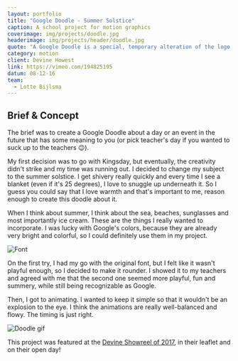```yaml
---
layout: portfolio
title: "Google Doodle - Summer Solstice"
caption: A school project for motion graphics
coverimage: img/projects/doodle.jpg
headerimage: img/projects/header/doodle.jpg
quote: "A Google Doodle is a special, temporary alteration of the logo on Google's homepage that is intended to celebrate holidays, events, achievements and people."
category: motion
client: Devine Howest
link: https://vimeo.com/194825195
datum: 08-12-16
team:
  - Lotte Bijlsma
---
```


## Brief & Concept

The brief was to create a Google Doodle about a day or an event in the future that has some meaning to you (or pick teacher's day if you wanted to suck up to the teachers 😉).

My first decision was to go with Kingsday, but eventually, the creativity didn't strike and my time was running out. I decided to change my subject to the summer solstice. I get shivery really quickly and every time I see a blanket (even if it's 25 degrees), I love to snuggle up underneath it. So I guess you could say that I love warmth and that's important to me, reason enough to create this doodle about it.

When I think about summer, I think about the sea, beaches, sunglasses and most importantly ice cream. These are the things I really wanted to incorporate. I was lucky with Google's colors, because they are already very bright and colorful, so I could definitely use them in my project.

![Font](http://res.cloudinary.com/lottebijlsma/image/upload/v1504606468/Portfolio/Google%20Doodle/Asset_1.svg)


On the first try, I had my go with the original font, but I felt like it wasn't playful enough, so I decided to make it rounder. I showed it to my teachers and agreed with me that the second one seemed more playful, fun and summery, while still being recognizable as Google.


Then, I got to animating. I wanted to keep it simple so that it wouldn't be an explosion to the eye. I think the animations are really well-balanced and flowy. The timing is just right.


![Doodle gif](http://res.cloudinary.com/lottebijlsma/image/upload/c_crop,h_320,w_800/v1481209862/Google-Doodle_wmgs8o.gif)





This project was featured at the [Devine Showreel of 2017](https://vimeo.com/231826598), in their leaflet and on their open day!
